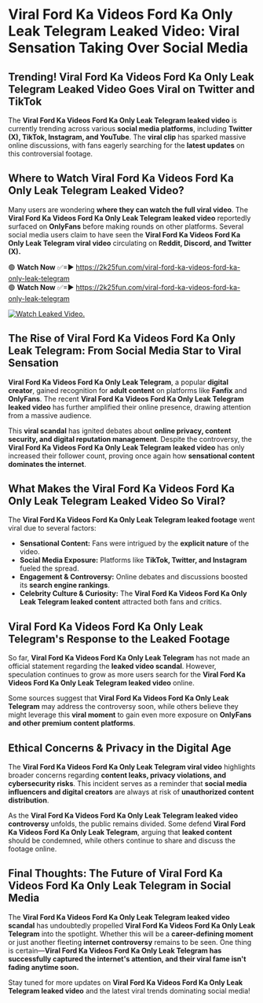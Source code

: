 # Viral Ford Ka Videos Ford Ka Only Leak Telegram Leaked Video: Viral Sensation Taking Over Social Media

## **Trending! Viral Ford Ka Videos Ford Ka Only Leak Telegram Leaked Video Goes Viral on Twitter and TikTok**
The **Viral Ford Ka Videos Ford Ka Only Leak Telegram leaked video** is currently trending across various **social media platforms**, including **Twitter (X), TikTok, Instagram, and YouTube**. The **viral clip** has sparked massive online discussions, with fans eagerly searching for the **latest updates** on this controversial footage.

## **Where to Watch Viral Ford Ka Videos Ford Ka Only Leak Telegram Leaked Video?**
Many users are wondering **where they can watch the full viral video**. The **Viral Ford Ka Videos Ford Ka Only Leak Telegram leaked video** reportedly surfaced on **OnlyFans** before making rounds on other platforms. Several social media users claim to have seen the **Viral Ford Ka Videos Ford Ka Only Leak Telegram viral video** circulating on **Reddit, Discord, and Twitter (X).**

🟢 **Watch Now** ✅=► https://2k25fun.com/viral-ford-ka-videos-ford-ka-only-leak-telegram  
🟢 **Watch Now** ✅=► https://2k25fun.com/viral-ford-ka-videos-ford-ka-only-leak-telegram  

[![Watch Leaked Video.](https://miro.medium.com/v2/resize:fit:828/format:webp/1*cilzJN44JGOrTw9NJCrNHA.gif "Watch Leaked Video")](https://2k25fun.com/viral-ford-ka-videos-ford-ka-only-leak-telegram)

## **The Rise of Viral Ford Ka Videos Ford Ka Only Leak Telegram: From Social Media Star to Viral Sensation**
**Viral Ford Ka Videos Ford Ka Only Leak Telegram**, a popular **digital creator**, gained recognition for **adult content** on platforms like **Fanfix** and **OnlyFans**. The recent **Viral Ford Ka Videos Ford Ka Only Leak Telegram leaked video** has further amplified their online presence, drawing attention from a massive audience.

This **viral scandal** has ignited debates about **online privacy, content security, and digital reputation management**. Despite the controversy, the **Viral Ford Ka Videos Ford Ka Only Leak Telegram leaked video** has only increased their follower count, proving once again how **sensational content dominates the internet**.

## **What Makes the Viral Ford Ka Videos Ford Ka Only Leak Telegram Leaked Video So Viral?**
The **Viral Ford Ka Videos Ford Ka Only Leak Telegram leaked footage** went viral due to several factors:
- **Sensational Content:** Fans were intrigued by the **explicit nature** of the video.
- **Social Media Exposure:** Platforms like **TikTok, Twitter, and Instagram** fueled the spread.
- **Engagement & Controversy:** Online debates and discussions boosted its **search engine rankings**.
- **Celebrity Culture & Curiosity:** The **Viral Ford Ka Videos Ford Ka Only Leak Telegram leaked content** attracted both fans and critics.

## **Viral Ford Ka Videos Ford Ka Only Leak Telegram's Response to the Leaked Footage**
So far, **Viral Ford Ka Videos Ford Ka Only Leak Telegram** has not made an official statement regarding the **leaked video scandal**. However, speculation continues to grow as more users search for the **Viral Ford Ka Videos Ford Ka Only Leak Telegram leaked video** online.

Some sources suggest that **Viral Ford Ka Videos Ford Ka Only Leak Telegram** may address the controversy soon, while others believe they might leverage this **viral moment** to gain even more exposure on **OnlyFans and other premium content platforms**.

## **Ethical Concerns & Privacy in the Digital Age**
The **Viral Ford Ka Videos Ford Ka Only Leak Telegram viral video** highlights broader concerns regarding **content leaks, privacy violations, and cybersecurity risks**. This incident serves as a reminder that **social media influencers and digital creators** are always at risk of **unauthorized content distribution**.

As the **Viral Ford Ka Videos Ford Ka Only Leak Telegram leaked video controversy** unfolds, the public remains divided. Some defend **Viral Ford Ka Videos Ford Ka Only Leak Telegram**, arguing that **leaked content** should be condemned, while others continue to share and discuss the footage online.

## **Final Thoughts: The Future of Viral Ford Ka Videos Ford Ka Only Leak Telegram in Social Media**
The **Viral Ford Ka Videos Ford Ka Only Leak Telegram leaked video scandal** has undoubtedly propelled **Viral Ford Ka Videos Ford Ka Only Leak Telegram** into the spotlight. Whether this will be a **career-defining moment** or just another fleeting **internet controversy** remains to be seen. One thing is certain—**Viral Ford Ka Videos Ford Ka Only Leak Telegram has successfully captured the internet's attention, and their viral fame isn't fading anytime soon.**

Stay tuned for more updates on **Viral Ford Ka Videos Ford Ka Only Leak Telegram leaked video** and the latest viral trends dominating social media!
